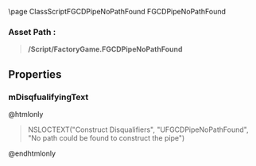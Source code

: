 \page ClassScriptFGCDPipeNoPathFound FGCDPipeNoPathFound
### Asset Path :
<b><blockquote>/Script/FactoryGame.FGCDPipeNoPathFound</blockquote></b>
## Properties

### mDisqfualifyingText
@htmlonly
<blockquote>NSLOCTEXT("Construct Disqualifiers", "UFGCDPipeNoPathFound", "No path could be found to construct the pipe")</blockquote>
@endhtmlonly


